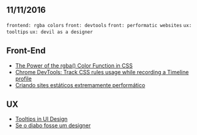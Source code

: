 11/11/2016
----------

`frontend: rgba colors` `front: devtools` `front: performatic websites` `ux: tooltips` `ux: devil as a designer`

## Front-End

- [The Power of the rgba() Color Function in CSS](https://css-tricks.com/the-power-of-rgba/amp/)
- [Chrome DevTools: Track CSS rules usage while recording a Timeline profile](https://umaar.com/dev-tips/121-css-coverage/)
- [Criando sites estáticos extremamente performático](https://leandrooriente.com/criando-sites-estaticos-extremamente-performaticos/)

## UX

- [Tooltips in UI Design](http://babich.biz/tooltips-in-ui-design/)
- [Se o diabo fosse um designer](http://arquiteturadeinformacao.com/category/internet-of-things/)
